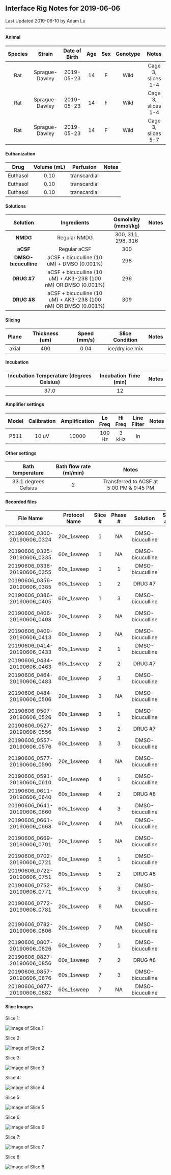 ## Interface Rig Notes for 2019-06-06

Last Updated 2019-06-10 by Adam Lu

***

#### Animal

| Species |     Strain     | Date of Birth | Age  | Sex  | Genotype |       Notes        |
| :-----: | :------------: | :-----------: | :--: | :--: | :------: | :----------------: |
|   Rat   | Sprague-Dawley |  2019-05-23   |  14  |  F   |   Wild   | Cage 3, slices 1-4 |
|   Rat   | Sprague-Dawley |  2019-05-23   |  14  |  F   |   Wild   | Cage 3, slices 1-4 |
|   Rat   | Sprague-Dawley |  2019-05-23   |  14  |  F   |   Wild   | Cage 3, slices 5-7 |

#### Euthanization

|   Drug   | Volume (mL) |  Perfusion   | Notes |
| :------: | :---------: | :----------: | :---: |
| Euthasol |    0.10     | transcardial |       |
| Euthasol |    0.10     | transcardial |       |
| Euthasol |    0.10     | transcardial |       |

#### Solutions

|       Solution       |                         Ingredients                          | Osmolality (mmol/kg) | Notes |
| :------------------: | :----------------------------------------------------------: | :------------------: | :---: |
|       **NMDG**       |                         Regular NMDG                         |  300, 311, 298, 316  |       |
|       **aCSF**       |                         Regular aCSF                         |         300          |       |
| **DMSO-bicuculline** |          aCSF + bicuculline (10 uM) + DMSO (0.001%)          |         298          |       |
|     **DRUG #7**      | aCSF + bicuculline (10 uM) + AK3-238 (100 nM) OR DMSO (0.001%) |         296          |       |
|     **DRUG #8**      | aCSF + bicuculline (10 uM) + AK3-238 (100 nM) OR DMSO (0.001%) |         309          |       |

#### Slicing

| Plane | Thickness (um) | Speed (mm/s) | Slice Condition | Notes |
| :---: | :------------: | :----------: | :-------------: | :---: |
| axial |      400       |     0.04     | ice/dry ice mix |       |

#### Incubation

| Incubation Temperature (degrees Celsius) | Incubation Time (min) | Notes |
| :--------------------------------------: | :-------------------: | :---: |
|                   37.0                   |          12           |       |

#### Amplifier settings

| Model | Calibration | Amplification | Lo Freq | Hi Freq | Line Filter | Notes |
| :---: | :---------: | :-----------: | :-----: | :-----: | :---------: | :---: |
| P511  |    10 uV    |     10000     | 100 Hz  |  3 kHz  |     In      |       |

#### Other settings

|   Bath temperature   | Bath flow rate (ml/min) |                  Notes                   |
| :------------------: | :---------------------: | :--------------------------------------: |
| 33.1 degrees Celsius |            2            | Transferred to ACSF at 5:00 PM & 9:45 PM |

#### Recorded files

|     File Name     |         Protocol Name          | Slice # | Phase # |     Solution     | Stimulation amplitude | Pump Status |                            Notes                             |
| :---------------: | :----------------------------: | :-----: | :--------------: | :-------------------: | :---------: | :----------------------------------------------------------: | :----------------------------------------------------------: |
| 20190606_0300-20190606_0324 | 20s_1sweep |    1    |    NA    | DMSO-bicuculline |        100 V         |     On      | Moved electrodes around |
| 20190606_0325-20190606_0335 | 60s_1sweep | 1 | NA | DMSO-bicuculline | 100 V | On | Baseline |
| 20190606_0336-20190606_0355 | 60s_1sweep | 1 | 1 | DMSO-bicuculline | 100 V | On | Baseline |
| 20190606_0356-20190606_0385 | 60s_1sweep | 1 | 2 | DRUG #7 | 100 V | On | Wash-On |
| 20190606_0386-20190606_0405 | 60s_1sweep | 1 | 3 | DMSO-bicuculline | 100 V | On | Wash-Off |
| 20190606_0406-20190606_0408 | 20s_1sweep | 2 | NA | DMSO-bicuculline | 100 V | On | Moved electrodes around |
| 20190606_0409-20190606_0413 | 60s_1sweep | 2 | NA | DMSO-bicuculline | 100 V | On | Baseline |
| 20190606_0414-20190606_0433 | 60s_1sweep | 2 | 1 | DMSO-bicuculline | 100 V | On | Baseline |
| 20190606_0434-20190606_0463 | 60s_1sweep | 2 | 2 | DRUG #7 | 100 V | On | Wash-On |
| 20190606_0464-20190606_0483 | 60s_1sweep | 2 | 3 | DMSO-bicuculline | 100 V | On | Wash-Off |
| 20190606_0484-20190606_0506 | 20s_1sweep | 3 | NA | DMSO-bicuculline | 100 V | On | Moved electrodes around |
| 20190606_0507-20190606_0526 | 60s_1sweep | 3 | 1 | DMSO-bicuculline | 100 V | On | Baseline |
| 20190606_0527-20190606_0556 | 60s_1sweep | 3 | 2 | DRUG #7 | 100 V | On | Wash-On |
| 20190606_0557-20190606_0576 | 60s_1sweep | 3 | 3 | DMSO-bicuculline | 100 V | On | Wash-Off |
| 20190606_0577-20190606_0590 | 20s_1sweep | 4 | NA | DMSO-bicuculline | 100 V | On | Moved electrodes around |
| 20190606_0591-20190606_0610 | 60s_1sweep | 4 | 1 | DMSO-bicuculline | 100 V | On | Baseline |
| 20190606_0611-20190606_0640 | 60s_1sweep | 4 | 2 | DRUG #8 | 100 V | On | Wash-On |
| 20190606_0641-20190606_0660 | 60s_1sweep | 4 | 3 | DMSO-bicuculline | 100 V | On | Wash-Off |
| 20190606_0661-20190606_0668 | 60s_1sweep | 4 | NA | DMSO-bicuculline | 100 V | On | Wash-Off |
| 20190606_0669-20190606_0701 | 20s_1sweep | 5 | NA | DMSO-bicuculline | 100 V | On | Moved electrodes around |
| 20190606_0702-20190606_0721 | 60s_1sweep | 5 | 1 | DMSO-bicuculline | 100 V | On | Baseline |
| 20190606_0722-20190606_0751 | 60s_1sweep | 5 | 2 | DRUG #8 | 100 V | On | Wash-On |
| 20190606_0752-20190606_0771 | 60s_1sweep | 5 | 3 | DMSO-bicuculline | 100 V | On | Wash-Off |
| 20190606_0772-20190606_0781 | 20s_1sweep | 6 | NA | DMSO-bicuculline | 100 V | On | Moved electrodes around |
| 20190606_0782-20190606_0806 | 20s_1sweep |    7    |   NA    | DMSO-bicuculline |         100 V         |     On      | Moved electrodes around |
| 20190606_0807-20190606_0826 | 60s_1sweep | 7 | 1 | DMSO-bicuculline | 100 V | On | Baseline |
| 20190606_0827-20190606_0856 | 60s_1sweep | 7 | 2 | DRUG #8 | 100 V | On | Wash-On |
| 20190606_0857-20190606_0876 | 60s_1sweep | 7 | 3 | DMSO-bicuculline | 100 V | On | Wash-Off |
| 20190606_0877-20190606_0882 | 60s_1sweep | 7 | NA | DMSO-bicuculline | 100 V | On | Wash-Off |


#### Slice Images

Slice 1:

![Image of Slice 1](20190606_slice1.jpg)

Slice 2:

![Image of Slice 2](20190606_slice2.jpg)

Slice 3:

![Image of Slice 3](20190606_slice3.jpg)

Slice 4:

![Image of Slice 4](20190606_slice4.jpg)

Slice 5:

![Image of Slice 5](20190606_slice5.jpg)

Slice 6:

![Image of Slice 6](20190606_slice6.jpg)

Slice 7:

![Image of Slice 7](20190606_slice7.jpg)

Slice 8:

![Image of Slice 8](20190606_slice8.jpg)


